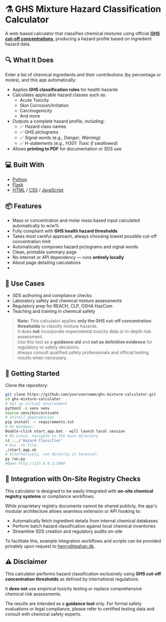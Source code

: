# ⚗️ GHS Mixture Hazard Classification Calculator

A web-based calculator that classifies chemical mixtures using official **[GHS cut-off concentrations](https://unece.org/transport/documents/2023/07/standards/ghs-rev10)**, producing a hazard profile based on ingredient hazard data.

## 🔍 What It Does

Enter a list of chemical ingredients and their contributions (by percentage or moles), and this app automatically:

- Applies **GHS classification rules** for health hazards
- Calculates applicable hazard classes such as:
  - Acute Toxicity
  - Skin Corrosion/Irritation
  - Carcinogenicity
  - And more
- Outputs a complete hazard profile, including:
  - ✅ Hazard class names
  - ✅ GHS pictograms
  - ✅ Signal words (e.g., *Danger*, *Warning*)
  - ✅ H-statements (e.g., *H301: Toxic if swallowed*)
- Allows **printing to PDF** for documentation or SDS use

## 💻 Built With

- [Python](https://www.python.org/)
- [Flask](https://flask.palletsprojects.com/)
- [HTML](https://developer.mozilla.org/en-US/docs/Web/HTML) / [CSS](https://developer.mozilla.org/en-US/docs/Web/CSS) / [JavaScript](https://developer.mozilla.org/en-US/docs/Web/JavaScript)


## 📦 Features

- Mass or concentration and molar mass based input calculated automatically to w/w%
- Fully compliant with **GHS health hazard thresholds**
- Takes most careful approach, always choosing lowest possible cut-off concentration limit
- Automatically composes hazard pictograms and signal words
- Clean, printable summary page
- No internet or API dependency — runs **entirely locally**
- About page detailing calculations
- 
## 🧪 Use Cases

- SDS authoring and compliance checks  
- Laboratory safety and chemical mixture assessments  
- Regulatory prep for REACH, CLP, OSHA HazCom  
- Teaching and training in chemical safety  

> **Note:** This calculator applies **only the GHS cut-off concentration thresholds** to classify mixture hazards.  
> It does **not** incorporate experimental toxicity data or in-depth risk assessment.  
> Use this tool as a **guidance aid** and **not as definitive evidence** for regulatory or safety decisions.  
> Always consult qualified safety professionals and official testing results when necessary.

## 🚀 Getting Started
  Clone the repository:
   ```bash
   git clone https://github.com/yourusername/ghs-mixture-calculator.git
   cd ghs-mixture-calculator
   # Set up virtual environment
   python3 -m venv venv
   source venv/bin/activate
   # Install dependencies
   pip install -r requirements.txt
   # On Windows:
   Double-click start_app.bat - will launch local session
   # On Linux, navigate to the main directory
   cd .../'Hazard Classifier'
   # Run .sh file:
   ./start_app.sh
   # Alternatively, run directly in terminal:
   py run.py
   #Open http://127.0.0.1:5000
   ```
## 🔗 Integration with On-Site Registry Checks

This calculator is designed to be easily integrated with **on-site chemical registry systems** or compliance workflows.

While proprietary registry documents cannot be shared publicly, the app's modular architecture allows seamless extension or API hooking to:

- Automatically fetch ingredient details from internal chemical databases  
- Perform batch hazard classification against local chemical inventories  
- Streamline SDS creation and regulatory audits on-site  

To facilitate this, example integration workflows and scripts can be provided privately upon request to henry@teahan.dk.

## ⚠️ Disclaimer

This calculator performs hazard classification exclusively using **GHS cut-off concentration thresholds** as defined by international regulations.  

It **does not** use empirical toxicity testing or replace comprehensive chemical risk assessments.  

The results are intended as a **guidance tool** only. For formal safety evaluations or legal compliance, please refer to certified testing data and consult with chemical safety experts.


